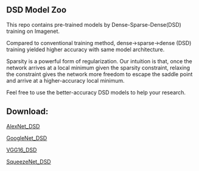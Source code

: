 ## DSD Model Zoo

This repo contains pre-trained models by Dense-Sparse-Dense(DSD) training on Imagenet.

Compared to conventional training method, dense→sparse→dense (DSD) training yielded higher
accuracy with same model architecture.

Sparsity is a powerful form of regularization. Our intuition is that, once the network arrives at a
local minimum given the sparsity constraint, relaxing the constraint gives the network more
freedom to escape the saddle point and arrive at a higher-accuracy local minimum.

Feel free to use the better-accuracy DSD models to help your research.

## Download:
[AlexNet_DSD](https://1drv.ms/u/s!AkOf0kjGMRd2bYhyLGPP0nffD2k)

[GoogleNet_DSD](https://1drv.ms/u/s!AkOf0kjGMRd2bAohUrIhGI8T_TI)

[VGG16_DSD](https://1drv.ms/u/s!AkOf0kjGMRd2b0Wctt6d3NFNz3g)

[SqueezeNet_DSD](https://1drv.ms/u/s!AkOf0kjGMRd2bgMQDqHa43dNYVM)


